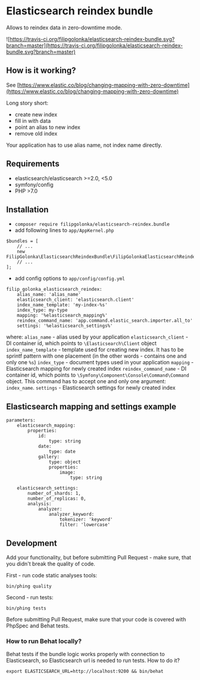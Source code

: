 # Elasticsearch reindex bundle

Allows to reindex data in zero-downtime mode. 

![https://travis-ci.org/filipgolonka/elasticsearch-reindex-bundle.svg?branch=master](https://travis-ci.org/filipgolonka/elasticsearch-reindex-bundle.svg?branch=master)

## How is it working?

See [https://www.elastic.co/blog/changing-mapping-with-zero-downtime](https://www.elastic.co/blog/changing-mapping-with-zero-downtime)

Long story short:
* create new index
* fill in with data
* point an alias to new index
* remove old index

Your application has to use alias name, not index name directly.

## Requirements

* elasticsearch/elasticsearch >=2.0, <5.0
* symfony/config
* PHP >7.0

## Installation

* `composer require filipgolonka/elasticsearch-reindex.bundle`
* add following lines to `app/AppKernel.php`

```
$bundles = [
    // ...
    new FilipGolonka\ElasticsearchReindexBundle\FilipGolonkaElasticsearchReindexBundle(),
    // ...
];
```

* add config options to `app/config/config.yml`

```
filip_golonka_elasticsearch_reindex:
    alias_name: 'alias_name'
    elasticsearch_client: 'elasticsearch.client'
    index_name_template: 'my-index-%s'
    index_type: my-type
    mapping: '%elasticsearch_mapping%'
    reindex_command_name: 'app.command.elastic_search.importer.all_to'
    settings: '%elasticsearch_settings%'
```
where:
`alias_name` - alias used by your application
`elasticsearch_client` - DI container id, which points to `\Elasticsearch\Client` object
`index_name_template` - template used for creating new index. It has to be sprintf pattern with one placement (in the other words - contains one and only one `%s`)
`index_type` - document types used in your application
`mapping` - Elasticsearch mapping for newly created index
`reindex_command_name` - DI container id, which points to `\Symfony\Component\Console\Command\Command` object. This command has to accept one and only one argument: `index_name`.
`settings` - Elasticsearch settings for newly created index

## Elasticsearch mapping and settings example

```
parameters:
    elasticsearch_mapping:
        properties:
            id:
                type: string
            date:
                type: date
            gallery:
                type: object
                properties:
                    image:
                        type: string
    
    elasticsearch_settings:
        number_of_shards: 1,
        number_of_replicas: 0,
        analysis:
            analyzer:
                analyzer_keyword:
                    tokenizer: 'keyword'
                    filter: 'lowercase'
```

## Development

Add your functionality, but before submitting Pull Request - make sure, that you didn't break the quality of code.

First - run code static analyses tools:
```
bin/phing quality
```

Second - run tests:
```
bin/phing tests
```

Before submitting Pull Request, make sure that your code is covered with PhpSpec and Behat tests.

### How to run Behat locally?

Behat tests if the bundle logic works properly with connection to Elasticsearch, so Elasticsearch url is needed to run tests.
How to do it?

```
export ELASTICSEARCH_URL=http://localhost:9200 && bin/behat
```

